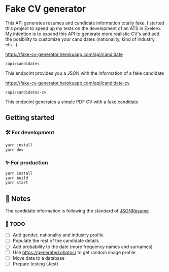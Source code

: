 # Fake CV generator

This API generates resumes and candidate information totally fake.
I started this project to speed up my tests on the development of an ATS in Exelero.
My intention is to expand this API to generate more realistic CV's and add the posibility to customize your candidates (nationality, kind of industry, etc...)

https://fake-cv-generator.herokuapp.com/api/candidate

```
/api/candidates
```

This endpoint provides you a JSON with the information of a fake candidate

https://fake-cv-generator.herokuapp.com/api/candidate-cv

```
/api/candidates-cv
```

This endpoint generates a simple PDF CV with a fake candidate

## Getting started

### 🛠️ For development

```bash
yarn install
yarn dev
```

### ✨ For production

```bash
yarn install
yarn build
yarn start
```

## 📄 Notes

The candidate information is following the standard of [JSONResume](https://jsonresume.org/)

### 📖 TODO

- [ ] Add gender, nationality and industry profile
- [ ] Populate the rest of the candidate details
- [ ] Add probability to the date (more frequency names and surnames)
- [ ] Use https://generated.photos/ to get random image profile
- [ ] Move data to a database
- [ ] Prepare testing (Jest)
